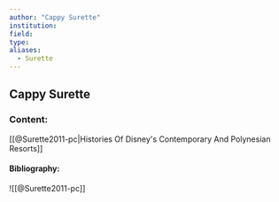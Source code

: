 ```yaml
---
author: "Cappy Surette"
institution:
field:
type:
aliases:
  - Surette
---
```


## Cappy Surette

### Content:
[[@Surette2011-pc|Histories Of Disney's Contemporary And Polynesian Resorts]]

#### Bibliography:

![[@Surette2011-pc]]
